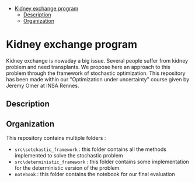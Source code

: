 - [Kidney exchange program](#kidney-exchange-program)
  * [Description](#description)
  * [Organization](#organization)

# Kidney exchange program

Kidney exchange is nowaday a big issue. Several people suffer from kidney problem and need transplants.
We propose here an approach to this problem through the framework of stochastic optimization.
This repository has been made within our "Optimization under uncertainty" course given by Jeremy Omer at INSA Rennes.

## Description


## Organization


This repository contains multiple folders :

- `src\sotchastic_framework` : this folder contains all the methods implemented to solve the stochastic problem
- `src\deterministic_framework` : this folder contains some implementation for the deterministic version of the problem.
- `notebook` : this folder contains the notebook for our final evaluation
